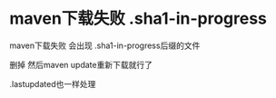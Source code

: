 # maven下载失败 .sha1-in-progress

maven下载失败 会出现 .sha1-in-progress后缀的文件

删掉 然后maven update重新下载就行了

 

 .lastupdated也一样处理